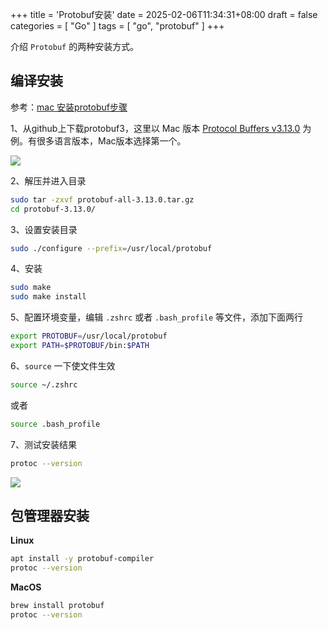 +++
title = 'Protobuf安装'
date = 2025-02-06T11:34:31+08:00
draft = false
categories = [ "Go" ]
tags = [ "go", "protobuf" ]
+++

介绍 `Protobuf` 的两种安装方式。

## 编译安装

参考：[mac 安装protobuf步骤](https://zhuanlan.zhihu.com/p/60471892)

1、从github上下载protobuf3，这里以 Mac 版本 [Protocol Buffers v3.13.0](https://github.com/protocolbuffers/protobuf/releases/tag/v3.13.0) 为例。有很多语言版本，Mac版本选择第一个。

![](/images/protobuf/10.jpg)

2、解压并进入目录

```bash
sudo tar -zxvf protobuf-all-3.13.0.tar.gz
cd protobuf-3.13.0/
```

3、设置安装目录

```bash
sudo ./configure --prefix=/usr/local/protobuf
```

4、安装

```bash
sudo make
sudo make install
```

5、配置环境变量，编辑 `.zshrc` 或者 `.bash_profile` 等文件，添加下面两行

```bash
export PROTOBUF=/usr/local/protobuf 
export PATH=$PROTOBUF/bin:$PATH
```

6、`source` 一下使文件生效

```bash
source ~/.zshrc
```

或者

```bash
source .bash_profile
```

7、测试安装结果

```bash
protoc --version
```

![](/images/protobuf/20.png)


## 包管理器安装

**Linux**

```bash
apt install -y protobuf-compiler
protoc --version
```

**MacOS**

```bash
brew install protobuf
protoc --version
```